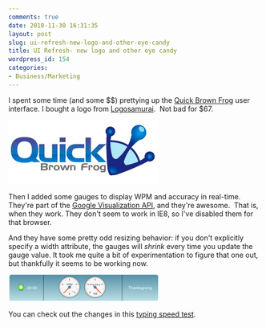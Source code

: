 ```yaml
---
comments: true
date: 2010-11-30 16:31:35
layout: post
slug: ui-refresh-new-logo-and-other-eye-candy
title: UI Refresh- new logo and other eye candy
wordpress_id: 154
categories:
- Business/Marketing
---
```


I spent some time (and some $$) prettying up the [Quick Brown Frog](http://www.quickbrownfrog.com) user interface.
I bought a logo from [Logosamurai](http://www.logosamurai.com/).  Not bad for $67.

[![Quick Brown Frog logo](/images/2010/11/alternate-edit.jpg)](/images/2010/11/alternate-edit.jpg)

Then I added some gauges to display WPM and accuracy in real-time. They're part of the [Google Visualization API](http://code.google.com/apis/visualization/documentation/gadgetgallery.html), and they're awesome.  That is, when they work. They don't seem to work in IE8, so I've disabled them for that browser.

And they have some pretty odd resizing behavior: if you don't explicitly specify a width attribute, the gauges will _shrink_ every time you update the gauge value. It took me quite a bit of experimentation to figure that one out, but thankfully it seems to be working now.


[![speed test gauges](/images/2010/11/gauges.png)](/images/2010/11/gauges.png)


You can check out the changes in this [typing speed test](http://www.quickbrownfrog.com/#!speedTest:).

